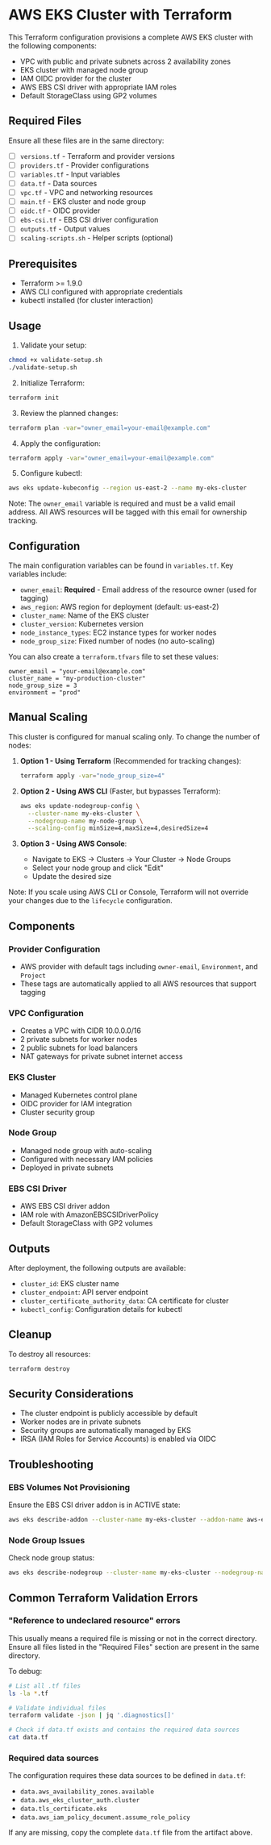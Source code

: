 # AWS EKS Cluster with Terraform

This Terraform configuration provisions a complete AWS EKS cluster with the following components:

- VPC with public and private subnets across 2 availability zones
- EKS cluster with managed node group
- IAM OIDC provider for the cluster
- AWS EBS CSI driver with appropriate IAM roles
- Default StorageClass using GP2 volumes

## Required Files

Ensure all these files are in the same directory:

- [ ] `versions.tf` - Terraform and provider versions
- [ ] `providers.tf` - Provider configurations
- [ ] `variables.tf` - Input variables
- [ ] `data.tf` - Data sources
- [ ] `vpc.tf` - VPC and networking resources
- [ ] `main.tf` - EKS cluster and node group
- [ ] `oidc.tf` - OIDC provider
- [ ] `ebs-csi.tf` - EBS CSI driver configuration
- [ ] `outputs.tf` - Output values
- [ ] `scaling-scripts.sh` - Helper scripts (optional)

## Prerequisites

- Terraform >= 1.9.0
- AWS CLI configured with appropriate credentials
- kubectl installed (for cluster interaction)

## Usage

1. Validate your setup:
```bash
chmod +x validate-setup.sh
./validate-setup.sh
```

2. Initialize Terraform:
```bash
terraform init
```

3. Review the planned changes:
```bash
terraform plan -var="owner_email=your-email@example.com"
```

4. Apply the configuration:
```bash
terraform apply -var="owner_email=your-email@example.com"
```

5. Configure kubectl:
```bash
aws eks update-kubeconfig --region us-east-2 --name my-eks-cluster
```

Note: The `owner_email` variable is required and must be a valid email address. All AWS resources will be tagged with this email for ownership tracking.

## Configuration

The main configuration variables can be found in `variables.tf`. Key variables include:

- `owner_email`: **Required** - Email address of the resource owner (used for tagging)
- `aws_region`: AWS region for deployment (default: us-east-2)
- `cluster_name`: Name of the EKS cluster
- `cluster_version`: Kubernetes version
- `node_instance_types`: EC2 instance types for worker nodes
- `node_group_size`: Fixed number of nodes (no auto-scaling)

You can also create a `terraform.tfvars` file to set these values:
```hcl
owner_email = "your-email@example.com"
cluster_name = "my-production-cluster"
node_group_size = 3
environment = "prod"
```

## Manual Scaling

This cluster is configured for manual scaling only. To change the number of nodes:

1. **Option 1 - Using Terraform** (Recommended for tracking changes):
   ```bash
   terraform apply -var="node_group_size=4"
   ```

2. **Option 2 - Using AWS CLI** (Faster, but bypasses Terraform):
   ```bash
   aws eks update-nodegroup-config \
     --cluster-name my-eks-cluster \
     --nodegroup-name my-node-group \
     --scaling-config minSize=4,maxSize=4,desiredSize=4
   ```

3. **Option 3 - Using AWS Console**:
   - Navigate to EKS → Clusters → Your Cluster → Node Groups
   - Select your node group and click "Edit"
   - Update the desired size

Note: If you scale using AWS CLI or Console, Terraform will not override your changes due to the `lifecycle` configuration.

## Components

### Provider Configuration
- AWS provider with default tags including `owner-email`, `Environment`, and `Project`
- These tags are automatically applied to all AWS resources that support tagging

### VPC Configuration
- Creates a VPC with CIDR 10.0.0.0/16
- 2 private subnets for worker nodes
- 2 public subnets for load balancers
- NAT gateways for private subnet internet access

### EKS Cluster
- Managed Kubernetes control plane
- OIDC provider for IAM integration
- Cluster security group

### Node Group
- Managed node group with auto-scaling
- Configured with necessary IAM policies
- Deployed in private subnets

### EBS CSI Driver
- AWS EBS CSI driver addon
- IAM role with AmazonEBSCSIDriverPolicy
- Default StorageClass with GP2 volumes

## Outputs

After deployment, the following outputs are available:

- `cluster_id`: EKS cluster name
- `cluster_endpoint`: API server endpoint
- `cluster_certificate_authority_data`: CA certificate for cluster
- `kubectl_config`: Configuration details for kubectl

## Cleanup

To destroy all resources:
```bash
terraform destroy
```

## Security Considerations

- The cluster endpoint is publicly accessible by default
- Worker nodes are in private subnets
- Security groups are automatically managed by EKS
- IRSA (IAM Roles for Service Accounts) is enabled via OIDC

## Troubleshooting

### EBS Volumes Not Provisioning
Ensure the EBS CSI driver addon is in ACTIVE state:
```bash
aws eks describe-addon --cluster-name my-eks-cluster --addon-name aws-ebs-csi-driver
```

### Node Group Issues
Check node group status:
```bash
aws eks describe-nodegroup --cluster-name my-eks-cluster --nodegroup-name my-node-group
```

## Common Terraform Validation Errors

### "Reference to undeclared resource" errors
This usually means a required file is missing or not in the correct directory. Ensure all files listed in the "Required Files" section are present in the same directory.

To debug:
```bash
# List all .tf files
ls -la *.tf

# Validate individual files
terraform validate -json | jq '.diagnostics[]'

# Check if data.tf exists and contains the required data sources
cat data.tf
```

### Required data sources
The configuration requires these data sources to be defined in `data.tf`:
- `data.aws_availability_zones.available`
- `data.aws_eks_cluster_auth.cluster`
- `data.tls_certificate.eks`
- `data.aws_iam_policy_document.assume_role_policy`

If any are missing, copy the complete `data.tf` file from the artifact above.